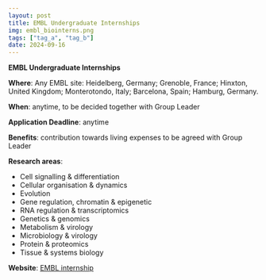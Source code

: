 ```yaml
---
layout: post
title: EMBL Undergraduate Internships
img: embl_biointerns.png
tags: ["tag_a", "tag_b"]
date: 2024-09-16
---
```


**EMBL Undergraduate Internships**

**Where**: Any EMBL site: Heidelberg, Germany; Grenoble, France; Hinxton, United Kingdom; Monterotondo, Italy; Barcelona, Spain; Hamburg, Germany.   

**When**: anytime, to be decided together with Group Leader 

**Application Deadline**: anytime 

**Benefits**: contribution towards living expenses to be agreed with Group Leader 

**Research areas**: 
 * Cell signalling & differentiation
 * Cellular organisation & dynamics 
 * Evolution
 * Gene regulation, chromatin & epigenetic 
 * RNA regulation & transcriptomics 
 * Genetics & genomics 
 * Metabolism & virology 
 * Microbiology & virology 
 * Protein & proteomics 
 * Tissue & systems biology 

**Website**: [EMBL internship](https://www.embl.de/training/undergraduates/application_admission/index.php)


